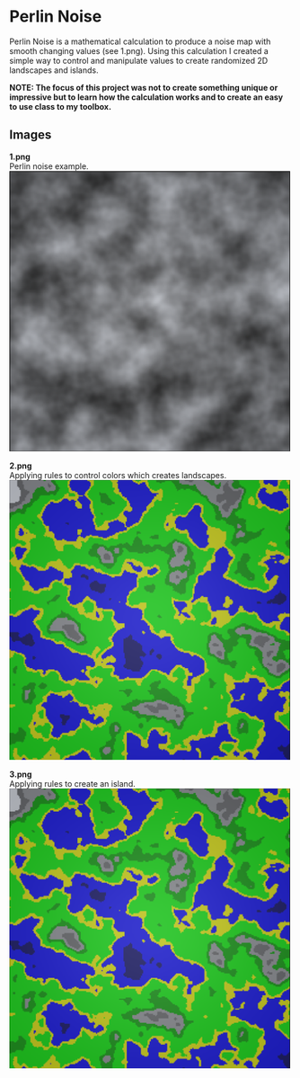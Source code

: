 # Perlin Noise
Perlin Noise is a mathematical calculation to produce a noise map with smooth changing values (see 1.png).
Using this calculation I created a simple way to control and manipulate values to create randomized 2D landscapes and islands.

**NOTE: The focus of this project was not to create something unique or impressive but to learn how the calculation works and to create an easy to use class to my toolbox.**

## Images
**1.png**<br/>
Perlin noise example.<br/>
<img src="https://github.com/KWijkniet/Collection/blob/main/PerlinNoise/1.PNG" style="width:500px"><br/>

**2.png**<br/>
Applying rules to control colors which creates landscapes.<br/>
<img src="https://github.com/KWijkniet/Collection/blob/main/PerlinNoise/2.PNG" style="width:500px"><br/>

**3.png**<br/>
Applying rules to create an island.<br/>
<img src="https://github.com/KWijkniet/Collection/blob/main/PerlinNoise/2.PNG" style="width:500px"><br/>